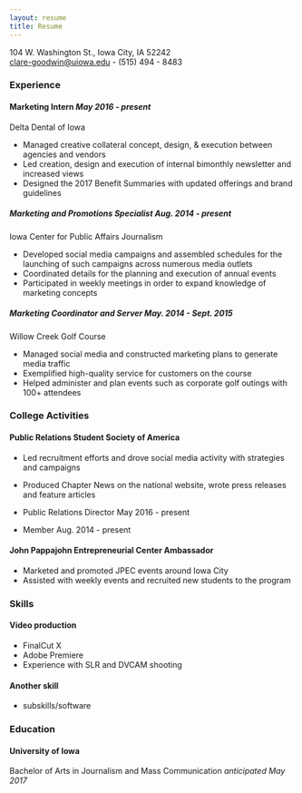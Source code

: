 ```yaml
---
layout: resume
title: Resume
---
```

104 W. Washington St., Iowa City, IA 52242  
[clare-goodwin@uiowa.edu](mailto:clare-goodwin@uiowa.edu) - (515) 494 - 8483

### Experience

#### Marketing Intern *May 2016 - present*
Delta Dental of Iowa 

* Managed creative collateral concept, design, & execution between agencies and vendors
* Led creation, design and execution of internal bimonthly newsletter and increased views
* Designed the 2017 Benefit Summaries with updated offerings and brand guidelines

##### Marketing and Promotions Specialist *Aug. 2014 - present*
Iowa Center for Public Affairs Journalism  

* Developed social media campaigns and assembled schedules for the launching of such campaigns across numerous media outlets
* Coordinated details for the planning and execution of annual events 
* Participated in weekly meetings in order to expand knowledge of marketing concepts

##### Marketing Coordinator and Server *May. 2014 - Sept. 2015*
Willow Creek Golf Course  

* Managed social media and constructed marketing plans to generate media traffic
* Exemplified high-quality service for customers on the course
* Helped administer and plan events such as corporate golf outings with 100+ attendees



### College Activities
#### Public Relations Student Society of America
* Led recruitment efforts and drove social media activity with strategies and campaigns 
* Produced Chapter News on the national website, wrote press releases and feature articles

* Public Relations Director May 2016 - present
* Member  Aug. 2014 - present


#### John Pappajohn Entrepreneurial Center Ambassador
* Marketed and promoted JPEC events around Iowa City 
* Assisted with weekly events and recruited new students to the program

### Skills
#### Video production
* FinalCut X
* Adobe Premiere
* Experience with SLR and DVCAM shooting

#### Another skill
* subskills/software

### Education
#### University of Iowa
Bachelor of Arts in Journalism and Mass Communication *anticipated May 2017* 
